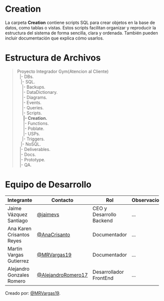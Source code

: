   # Creation
La carpeta **Creation** contiene scripts SQL para crear objetos en la base de datos, como tablas o vistas. Estos scripts facilitan organizar y reproducir la estructura del sistema de forma sencilla, clara y ordenada. También pueden incluir documentación que explica cómo usarlos.

# Estructura de Archivos
>Proyecto Integrador Gym(Atencion al Cliente)<br>
>&nbsp;&nbsp;|- DBs.<br>
>&nbsp;&nbsp;&nbsp;|- SQL.<br>
>&nbsp;&nbsp;&nbsp;&nbsp;|- Backups.<br>
>&nbsp;&nbsp;&nbsp;&nbsp;|- DataDictionary.<br>
>&nbsp;&nbsp;&nbsp;&nbsp;|- Diagrams.<br>
>&nbsp;&nbsp;&nbsp;&nbsp;|- Events.<br>
>&nbsp;&nbsp;&nbsp;&nbsp;|- Queries.<br>
>&nbsp;&nbsp;&nbsp;&nbsp;|- Scripts.<br>
>&nbsp;&nbsp;&nbsp;&nbsp;&nbsp;**|- Creation.**<br>
>&nbsp;&nbsp;&nbsp;&nbsp;&nbsp;|- Functions.<br>
>&nbsp;&nbsp;&nbsp;&nbsp;&nbsp;|- Poblate.<br>
>&nbsp;&nbsp;&nbsp;&nbsp;&nbsp;|- USPs.<br>
>&nbsp;&nbsp;&nbsp;&nbsp;|- Triggers.<br>
>&nbsp;&nbsp;&nbsp;|- NoSQL.<br>
>&nbsp;&nbsp;|- Deliverables.<br>
>&nbsp;&nbsp;|- Docs.<br>
>&nbsp;&nbsp;|- Prototype.<br>
>&nbsp;&nbsp;|- QA.<br>

# Equipo de Desarrollo

|Integrante|Contacto|Rol|Observaciones|
|----------|--------|---|-------------|
|Jaime Vázquez Santiago|[@jaimevs](https://github.com/jaimevs)|CEO y Desarrollo Backend|...|
|Ana Karen Crisantos Reyes|[@AnaCrisanto](https://github.com/AnaCrisanto)|Documentador|...|
|Martin Vargas Gutierrez|[@MRVargas19](https://github.com/MRVargas19)|Documentador|...|
|Alejandro Gonzales Romero|[@AlejandroRomero17](https://github.com/AlejandroRomero17)|Desarrollador FrontEnd|...|

Creado por: [@MRVargas19](https://github.com/MRVargas19).










 
 
 

